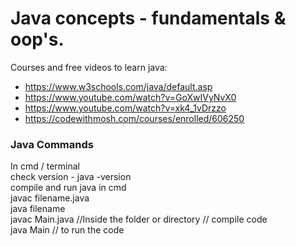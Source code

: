 # Java concepts - fundamentals & oop's. 
Courses and free videos to learn java:
- https://www.w3schools.com/java/default.asp
- https://www.youtube.com/watch?v=GoXwIVyNvX0
- https://www.youtube.com/watch?v=xk4_1vDrzzo
- https://codewithmosh.com/courses/enrolled/606250

### Java Commands    
In cmd / terminal  
check version -  java -version  
compile and run java in cmd  
javac filename.java  
java filename  
javac Main.java     //Inside the folder or directory  // compile code  
java Main            // to run the code  
